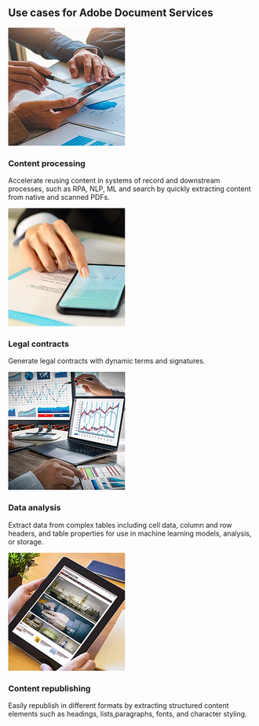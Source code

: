 <TitleBlock slots="heading" theme="light" className="titleBlock-align-left"/>

## Use cases for Adobe Document Services


<ResourceCard slots="link, image, heading, text" width="25%" theme='light' className="useCaseCard" />

[](/use-cases/content-and-data-extraction/content-based-process-automation/)

![APIs and SDKs for PDF content processing and extraction](../images/content-processing.jpg " ")

### Content processing

Accelerate reusing content in systems of record and downstream processes, such as RPA, NLP, ML and search by quickly extracting content from native and scanned PDFs.

<ResourceCard slots="link, image, heading, text" width="25%" theme='light' className="useCaseCard"/>

[](/use-cases/agreements-and-contracts/legal-contracts/)

![APIs and SDKs to generate legal contracts](../images/legal-contracts.jpg " ")

### Legal contracts

Generate legal contracts with dynamic terms and signatures.



<ResourceCard slots="link, image, heading, text" width="25%" theme='light' className="useCaseCard" />

[](/use-cases/content-and-data-extraction/data-analysis/)

![APIs and SDKs for PDF data analysis](../images/data-analysis.jpg " ")

### Data analysis

Extract data from complex tables including cell data, column and row headers, and table properties for use in machine learning models, analysis, or storage.



<ResourceCard slots="link, image, heading, text" width="25%" theme='light' className="useCaseCard" />

[](/use-cases/content-publishing/digital-content-publishing/)

![APIs and SDKs for PDF content republishing](../images/content-republishing.jpg " ")

### Content republishing

Easily republish in different formats by extracting structured content elements such as headings, lists,paragraphs, fonts, and character styling.